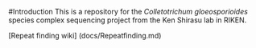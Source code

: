 #Introduction
This is a repository for the *Colletotrichum gloeosporioides* species complex sequencing project from the Ken Shirasu lab in RIKEN.

[Repeat finding wiki] (docs/Repeatfinding.md)
